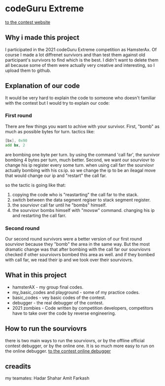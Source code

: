 # codeGuru Extreme

[to the contest website](https://assault.cubers.net/download.html)

## Why i made this project
I participated in the 2021 codeGuru Extreme competition as HamsterAx.
Of course I made a lot diffrenet survivors and than test them against old participant's survivors to find which is the best.
I didn't want to delete them all because some of them were actually very creative and interesting, so I upload them to github.

## Explanation of our code
It would be very hard to explain the code to someone who doesn't familiar with the contest
but I would try to explain our code:

### First round
There are few things you want to achive with your survivor.
First, "bomb" as much as possible bytes for turn.
tactics like:
```asm
[bx], 0x90
add bx, 2
```
are bombing one byte per turn. by using the command 'call far', the survivor bombing 4 bytes per turn, much better.
Second, we want our sourviovr to change his ip register every some turn.
when using call farr the sourviovr actually bombing with his cs:ip. so we change the ip to be an ileagal move that would change our ip and "restart" the call far.

so the tactic is going like that:
1. copying the code who is "reastarting" the call far to the stack.
2. switch between the data segment regiser to stack segment register.
3. the sourviovr call far until he "bombs" himself.
4. the sourviovr bombs himself with "movsw" command. changing his ip and restarting the call farr.

### Second round
Our second round survivors were a better version of our first round sourviovr because they "bomb" the area in the same way.
But the most dramatic change was that after bombing with the call far
our sourviovrs checked if other sourviovrs bombed this area as well.
and if they bombed with call far, we read their ip and we took over their sourviovrs.

## What in this project
* hamsterAX - my group final codes.
* my_basic_codes and playground - some of my practice codes.
* basic_codes - vey basic codes of the contest.
* debugger - the real debugger of the contest.
* 2021 zombies - Code written by competition developers, competitors have to take over the code by reverse engineering.

## How to run the sourviovrs
there is two main ways to run the sourviovrs, or by the offline official contest debugger, or by the online one.
It is so much more easy to run on the online debugger.
[to the contest online debugger](https://shooshx.github.io/corewars8086_js/war/page.html)

## creadits
my teamates:
Hadar Shahar
Amit Farkash